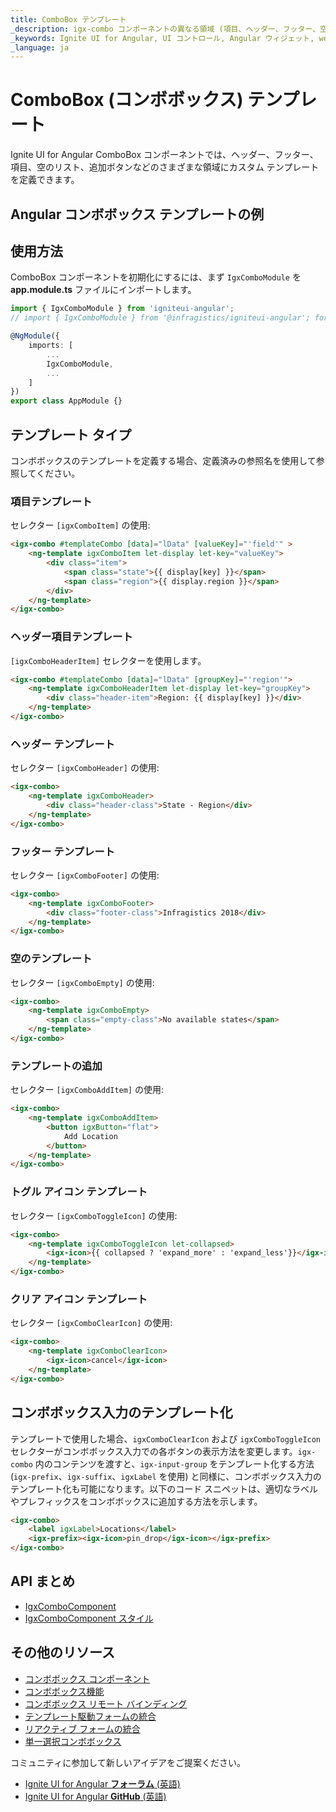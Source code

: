 ```yaml
---
title: ComboBox テンプレート
_description: igx-combo コンポーネントの異なる領域 (項目、ヘッダー、フッター、空リスト、ボタンの追加) にカスタム テンプレートを定義できます。
_keywords: Ignite UI for Angular, UI コントロール, Angular ウィジェット, web ウィジェット, UI ウィジェット, Angular, ネイティブ Angular コンポーネント スイート, ネイティブ Angular コントロール, ネイティブ Angular コンポーネント ライブラリ, Angular Combo コンポーネント,  Angular テンプレート, Angular Combo テンプレート
_language: ja
---
```


# ComboBox (コンボボックス) テンプレート
<p class="highlight">
Ignite UI for Angular ComboBox コンポーネントでは、ヘッダー、フッター、項目、空のリスト、追加ボタンなどのさまざまな領域にカスタム テンプレートを定義できます。
</p>

## Angular コンボボックス テンプレートの例


<code-view style="height: 450px;"
           data-demos-base-url="{environment:demosBaseUrl}"
           iframe-src="{environment:demosBaseUrl}/lists/combo-template" alt="Angular コンボボックス テンプレートの例">
</code-view>


## 使用方法
ComboBox コンポーネントを初期化にするには、まず `IgxComboModule` を **app.module.ts**  ファイルにインポートします。

```typescript
import { IgxComboModule } from 'igniteui-angular';
// import { IgxComboModule } from '@infragistics/igniteui-angular'; for licensed package

@NgModule({
    imports: [
        ...
        IgxComboModule,
        ...
    ]
})
export class AppModule {}
```

## テンプレート タイプ
コンボボックスのテンプレートを定義する場合、定義済みの参照名を使用して参照してください。

### 項目テンプレート
セレクター `[igxComboItem]` の使用:

```html
<igx-combo #templateCombo [data]="lData" [valueKey]="'field'" >
    <ng-template igxComboItem let-display let-key="valueKey">
        <div class="item">
            <span class="state">{{ display[key] }}</span>
            <span class="region">{{ display.region }}</span>
        </div>
    </ng-template>
</igx-combo>
```

### ヘッダー項目テンプレート
`[igxComboHeaderItem]` セレクターを使用します。

```html
<igx-combo #templateCombo [data]="lData" [groupKey]="'region'">
    <ng-template igxComboHeaderItem let-display let-key="groupKey">
        <div class="header-item">Region: {{ display[key] }}</div>
    </ng-template>
</igx-combo>
```

### ヘッダー テンプレート
セレクター `[igxComboHeader]` の使用:

```html
<igx-combo>
    <ng-template igxComboHeader>
        <div class="header-class">State - Region</div>
    </ng-template>
</igx-combo>
```

### フッター テンプレート
セレクター `[igxComboFooter]` の使用:

```html
<igx-combo>
    <ng-template igxComboFooter>
        <div class="footer-class">Infragistics 2018</div>
    </ng-template>
</igx-combo>
```

### 空のテンプレート
セレクター `[igxComboEmpty]` の使用:

```html
<igx-combo>
    <ng-template igxComboEmpty>
        <span class="empty-class">No available states</span>
    </ng-template>
</igx-combo>
```

### テンプレートの追加
セレクター `[igxComboAddItem]` の使用:

```html
<igx-combo>
    <ng-template igxComboAddItem>
        <button igxButton="flat">
            Add Location
        </button>
    </ng-template>
</igx-combo>
```

### トグル アイコン テンプレート
セレクター `[igxComboToggleIcon]` の使用:

```html
<igx-combo>
    <ng-template igxComboToggleIcon let-collapsed>
        <igx-icon>{{ collapsed ? 'expand_more' : 'expand_less'}}</igx-icon>
    </ng-template>
</igx-combo>
```

### クリア アイコン テンプレート
セレクター `[igxComboClearIcon]` の使用:

```html
<igx-combo>
    <ng-template igxComboClearIcon>
        <igx-icon>cancel</igx-icon>
    </ng-template>
</igx-combo>
```

## コンボボックス入力のテンプレート化
テンプレートで使用した場合、`igxComboClearIcon` および `igxComboToggleIcon` セレクターがコンボボックス入力での各ボタンの表示方法を変更します。`igx-combo` 内のコンテンツを渡すと、`igx-input-group` をテンプレート化する方法 (`igx-prefix`、`igx-suffix`、`igxLabel` を使用) と同様に、コンボボックス入力のテンプレート化も可能になります。以下のコード スニペットは、適切なラベルやプレフィックスをコンボボックスに追加する方法を示します。

```html
<igx-combo>
    <label igxLabel>Locations</label>
    <igx-prefix><igx-icon>pin_drop</igx-icon></igx-prefix>
</igx-combo>
```

## API まとめ
<div class="divider--half"></div>

* [IgxComboComponent]({environment:angularApiUrl}/classes/igxcombocomponent.html)
* [IgxComboComponent スタイル]({environment:sassApiUrl}/themes#function-combo-theme)

## その他のリソース
<div class="divider--half"></div>

* [コンボボックス コンポーネント](combo.md)
* [コンボボックス機能](combo-features.md)
* [コンボボックス リモート バインディング](combo-remote.md)
* [テンプレート駆動フォームの統合](input-group.md)
* [リアクティブ フォームの統合](angular-reactive-form-validation.md)
* [単一選択コンボボックス](simple-combo.md)

コミュニティに参加して新しいアイデアをご提案ください。

* [Ignite UI for Angular **フォーラム** (英語)](https://www.infragistics.com/community/forums/f/ignite-ui-for-angular)
* [Ignite UI for Angular **GitHub** (英語)](https://github.com/IgniteUI/igniteui-angular)

